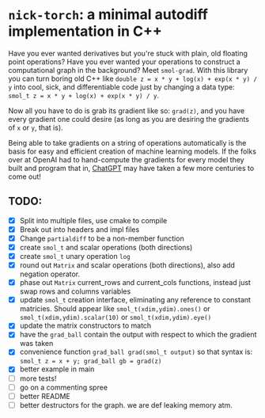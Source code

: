 # `nick-torch`: a minimal autodiff implementation in C++
Have you ever wanted derivatives but you're stuck with plain, old floating point operations? Have you ever wanted your operations to construct a computational graph in the background? Meet `smol-grad`. With this library you can turn boring old C++ like `double z = x * y + log(x) + exp(x * y) / y` into cool, sick, and differentiable code just by changing a data type: `smol_t z = x * y + log(x) + exp(x * y) / y`.

Now all you have to do is grab its gradient like so: `grad(z)`, and you have every gradient one could desire (as long as you are desiring the gradients of `x` or `y`, that is).

Being able to take gradients on a string of operations automatically is the basis for easy and efficient creation of machine learning models. If the folks over at OpenAI had to hand-compute the gradients for every model they built and program that in, [ChatGPT](https://openai.com/blog/chatgpt/) may have taken a few more centuries to come out!


## TODO:
- [x] Split into multiple files, use cmake to compile
- [x] Break out into headers and impl files
- [x] Change `partialdiff` to be a non-member function
- [x] create `smol_t` and scalar operations (both directions)
- [x] create `smol_t` unary operation `log`
- [x] round out `Matrix` and scalar operations (both directions), also add negation operator.
- [x] phase out `Matrix` current_rows and current_cols functions, instead just swap rows and columns variables
- [x] update `smol_t` creation interface, eliminating any reference to constant matricies. Should appear like `smol_t(xdim,ydim).ones()` or `smol_t(xdim,ydim).scalar(10)` or `smol_t(xdim,ydim).eye()`
- [x] update the matrix constructors to match
- [x] have the `grad_ball` contain the output with respect to which the gradient was taken
- [x] convenience function `grad_ball grad(smol_t output)` so that syntax is: `smol_t z = x + y; grad_ball gb = grad(z)`
- [x] better example in main
- [ ] more tests!
- [ ] go on a commenting spree 
- [ ] better README
- [ ] better destructors for the graph. we are def leaking memory atm.
